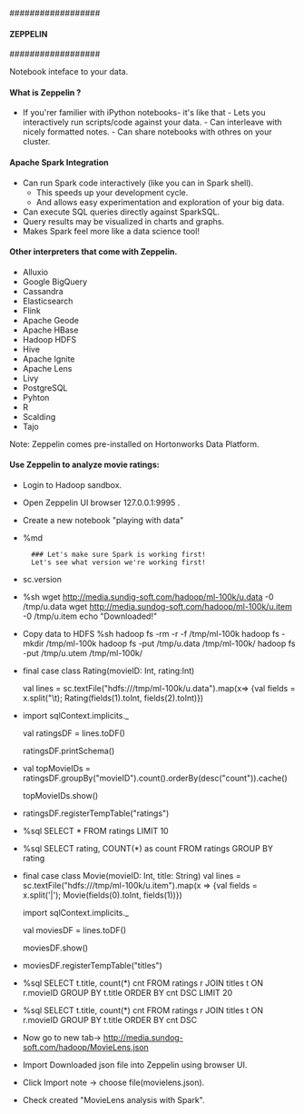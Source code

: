 ##################
#### ZEPPELIN ####
##################

Notebook inteface to your data.

#### What is Zeppelin ?

- If you'rer familier with iPython notebooks- it's like that
      - Lets you interactively run scripts/code against your data.
      - Can interleave with nicely formatted notes.
      - Can share notebooks with othres on your cluster.
      
#### Apache Spark Integration
- Can run Spark code interactively (like you can in Spark shell).
    - This speeds up your development cycle.
    - And allows easy experimentation and exploration of your big data.
- Can execute SQL queries directly against SparkSQL.
- Query results may be visualized in charts and graphs.
- Makes Spark feel more like a data science tool!

#### Other interpreters that come with Zeppelin.
- Alluxio
- Google BigQuery
- Cassandra
- Elasticsearch
- Flink
- Apache Geode
- Apache HBase
- Hadoop HDFS
- Hive
- Apache Ignite
- Apache Lens
- Livy
- PostgreSQL
- Pyhton
- R
- Scalding
- Tajo

Note: Zeppelin comes pre-installed on Hortonworks Data Platform.

#### Use Zeppelin to analyze movie ratings:
- Login to Hadoop sandbox.
- Open Zeppelin UI browser 127.0.0.1:9995 .
- Create a new notebook "playing with data"
- %md

        ### Let's make sure Spark is working first!
        Let's see what version we're working first!
- sc.version
- %sh
  wget http://media.sundig-soft.com/hadoop/ml-100k/u.data -0 /tmp/u.data
  wget http://media.sundog-soft.com/hadoop/ml-100k/u.item -0 /tmp/u.item
  echo "Downloaded!"
- Copy data to HDFS
  %sh
  hadoop fs -rm -r -f /tmp/ml-100k
  hadoop fs -mkdir /tmp/ml-100k
  hadoop fs -put /tmp/u.data /tmp/ml-100k/
  hadoop fs -put /tmp/u.utem /tmp/ml-100k/
- final case class Rating(movieID: Int, rating:Int)
  
  val lines = sc.textFile("hdfs:///tmp/ml-100k/u.data").map(x=> {val fields = x.split("\t); Rating(fields(1).toInt, fields(2).toInt)})
- import sqlContext.implicits._
  
  val ratingsDF = lines.toDF()
  
  ratingsDF.printSchema()
- val topMovieIDs = ratingsDF.groupBy("movieID").count().orderBy(desc("count")).cache()
  
  topMovieIDs.show()
- ratingsDF.registerTempTable("ratings")
- %sql
  SELECT * FROM ratings LIMIT 10
- %sql
  SELECT rating, COUNT(*) as count FROM ratings GROUP BY rating
- final case class Movie(movieID: Int, title: String)
  val lines = sc.textFile("hdfs:///tmp/ml-100k/u.item").map(x => {val fields = x.split('|'); Movie(fields(0).toInt, fields(1))})
  
  import sqlContext.implicits._
  
  val moviesDF = lines.toDF()
  
  moviesDF.show()
- moviesDF.registerTempTable("titles")
- %sql
  SELECT t.title, count(*) cnt FROM ratings r JOIN titles t ON r.movieID GROUP BY t.title ORDER BY cnt DSC LIMIT 20
- %sql
  SELECT t.title, count(*) cnt FROM ratings r JOIN titles t ON r.movieID GROUP BY t.title ORDER BY cnt DSC
- Now go to new tab-> http://media.sundog-soft.com/hadoop/MovieLens.json
- Import Downloaded json file into Zeppelin using browser UI.
- Click Import note -> choose file(movielens.json).
- Check created "MovieLens analysis with Spark".
  
  
